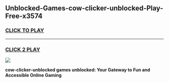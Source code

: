 
## Unblocked-Games-cow-clicker-unblocked-Play-Free-x3574
<h3>
<a href="https://premium76.site?title=cow-clicker-unblocked&ref=12A">CLICK TO PLAY</a></h3>
<hr>

<h3>
<a href="https://premium76.site?title=cow-clicker-unblocked&ref=12A">CLICK 2 PLAY</a>
  
</h3>

<a href="https://premium76.site?title=cow-clicker-unblocked&ref=12A"><img src="https://clearcache.store/games.png"></a>


**cow-clicker-unblocked games unblocked: Your Gateway to Fun and Accessible Online Gaming**
